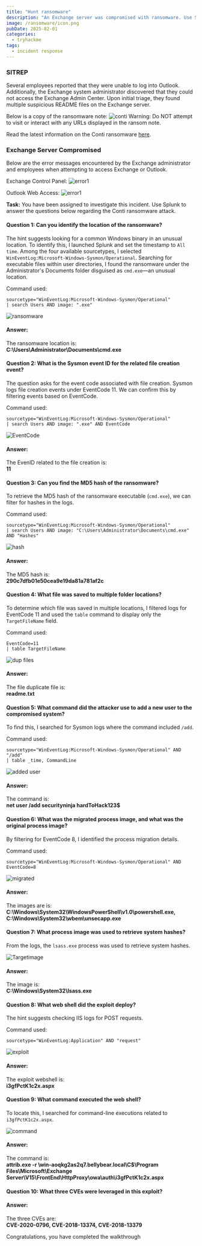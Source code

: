 ```yaml
---
title: "Hunt ransomware"
description: "An Exchange server was compromised with ransomware. Use Splunk to investigate how the attackers compromised the server."
image: /ransomware/icon.png
pubDate: 2025-02-01
categories:
  - tryhackme
tags:
  - incident response
---
```


### SITREP
Several employees reported that they were unable to log into Outlook. Additionally, the Exchange system administrator discovered that they could not access the Exchange Admin Center. Upon initial triage, they found multiple suspicious README files on the Exchange server.

Below is a copy of the ransomware note:
![conti](/ransomware/st.png)
<Warning>Warning: Do NOT attempt to visit or interact with any URLs displayed in the ransom note.</Warning>

Read the latest information on the Conti ransomware [here](https://www.bleepingcomputer.com/news/security/fbi-cisa-and-nsa-warn-of-escalating-conti-ransomware-attacks/).

### Exchange Server Compromised

Below are the error messages encountered by the Exchange administrator and employees when attempting to access Exchange or Outlook.

Exchange Control Panel:
![error1](/ransomware/error1.png)

Outlook Web Access:
![error1](/ransomware/error2.png)

**Task:** You have been assigned to investigate this incident. Use Splunk to answer the questions below regarding the Conti ransomware attack.

#### Question 1: Can you identify the location of the ransomware?
The hint suggests looking for a common Windows binary in an unusual location. To identify this, I launched Splunk and set the timestamp to `All time`. Among the four available sourcetypes, I selected `WinEventLog:Microsoft-Windows-Sysmon/Operational`. Searching for executable files within user directories, I found the ransomware under the Administrator's Documents folder disguised as `cmd.exe`—an unusual location.

Command used:
```Splunk
sourcetype="WinEventLog:Microsoft-Windows-Sysmon/Operational"
| search Users AND image: ".exe"
```

![ransomware](/ransomware/q1.PNG)

#### **Answer:**
The ransomware location is:  
**C:\Users\Administrator\Documents\cmd.exe**

#### Question 2: What is the Sysmon event ID for the related file creation event?
The question asks for the event code associated with file creation. Sysmon logs file creation events under EventCode 11. We can confirm this by filtering events based on EventCode.

Command used:
```Splunk
sourcetype="WinEventLog:Microsoft-Windows-Sysmon/Operational"
| search Users AND image: ".exe" AND EventCode
```

![EventCode](/ransomware/q2.PNG)

#### **Answer:**
The EvenID related to the file creation is:  
**11**

#### Question 3: Can you find the MD5 hash of the ransomware?
To retrieve the MD5 hash of the ransomware executable (`cmd.exe`), we can filter for hashes in the logs.

Command used:
```Splunk
sourcetype="WinEventLog:Microsoft-Windows-Sysmon/Operational"
| search Users AND image: "C:\Users\Administrator\Documents\cmd.exe" AND "Hashes"
```

![hash](/ransomware/q3.PNG)

#### **Answer:**
The MD5 hash is:  
**290c7dfb01e50cea9e19da81a781af2c**

#### Question 4: What file was saved to multiple folder locations?
To determine which file was saved in multiple locations, I filtered logs for EventCode 11 and used the `table` command to display only the `TargetFileName` field.

Command used:
```Splunk
EventCode=11
| table TargetFileName
```

![dup files](/ransomware/q4.PNG)

#### **Answer:**
The file duplicate file is:  
**readme.txt**

#### Question 5: What command did the attacker use to add a new user to the compromised system?
To find this, I searched for Sysmon logs where the command included `/add`.

Command used:
```Splunk
sourcetype="WinEventLog:Microsoft-Windows-Sysmon/Operational" AND "/add"
| table _time, CommandLine
```

![added user](/ransomware/q5.PNG)

#### **Answer:**
The command is:  
**net user /add securityninja hardToHack123$**

#### Question 6: What was the migrated process image, and what was the original process image?
By filtering for EventCode 8, I identified the process migration details.

Command used:
```Splunk
sourcetype="WinEventLog:Microsoft-Windows-Sysmon/Operational" AND EventCode=8
```

![migrated](/ransomware/q6.PNG)

#### **Answer:**
The images are is:  
**C:\Windows\System32\WindowsPowerShell\v1.0\powershell.exe, C:\Windows\System32\wbem\unsecapp.exe**

#### Question 7: What process image was used to retrieve system hashes?

From the logs, the `lsass.exe` process was used to retrieve system hashes.

![Targetimage](/ransomware/q7.PNG)

#### **Answer:**
The image is:  
**C:\Windows\System32\lsass.exe**

#### Question 8: What web shell did the exploit deploy?
The hint suggests checking IIS logs for POST requests.

Command used:
```Splunk
sourcetype="WinEventLog:Application" AND "request"
```

![exploit](/ransomware/q8.PNG)

#### **Answer:**
The exploit webshell is:  
**i3gfPctK1c2x.aspx**

#### Question 9: What command executed the web shell?
To locate this, I searched for command-line executions related to `i3gfPctK1c2x.aspx`.

![command](/ransomware/q9.PNG)

#### **Answer:**
The command is:  
**attrib.exe -r \\win-aoqkg2as2q7.bellybear.local\C$\Program Files\Microsoft\Exchange Server\V15\FrontEnd\HttpProxy\owa\auth\i3gfPctK1c2x.aspx**

#### Question 10: What three CVEs were leveraged in this exploit?

#### **Answer:**
The three CVEs are:  
**CVE-2020-0796, CVE-2018-13374, CVE-2018-13379**

Congratulations, you have completed the walkthrough
